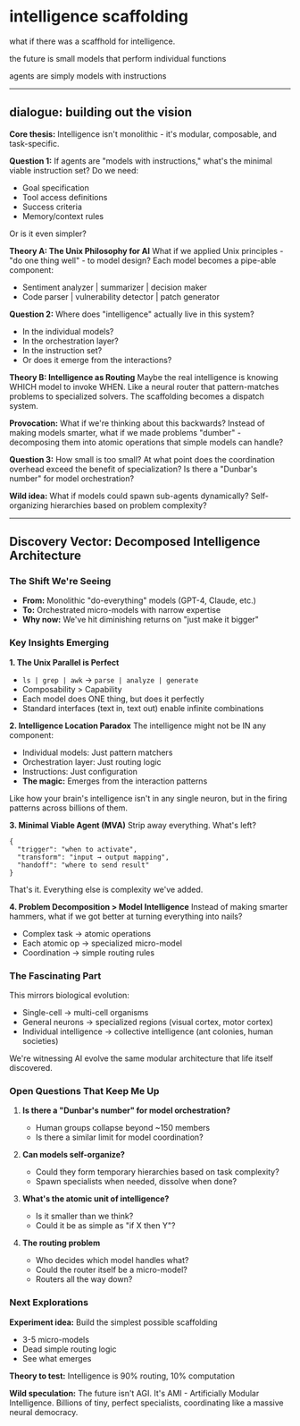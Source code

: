# intelligence scaffolding

what if there was a scaffhold for intelligence.

the future is small models that perform individual functions

agents are simply models with instructions

---

## dialogue: building out the vision

**Core thesis:** Intelligence isn't monolithic - it's modular, composable, and task-specific.

**Question 1:** If agents are "models with instructions," what's the minimal viable instruction set? Do we need:
- Goal specification
- Tool access definitions  
- Success criteria
- Memory/context rules

Or is it even simpler?

**Theory A: The Unix Philosophy for AI**
What if we applied Unix principles - "do one thing well" - to model design? Each model becomes a pipe-able component:
- Sentiment analyzer | summarizer | decision maker
- Code parser | vulnerability detector | patch generator

**Question 2:** Where does "intelligence" actually live in this system?
- In the individual models?
- In the orchestration layer?
- In the instruction set?
- Or does it emerge from the interactions?

**Theory B: Intelligence as Routing**
Maybe the real intelligence is knowing WHICH model to invoke WHEN. Like a neural router that pattern-matches problems to specialized solvers. The scaffolding becomes a dispatch system.

**Provocation:** What if we're thinking about this backwards? Instead of making models smarter, what if we made problems "dumber" - decomposing them into atomic operations that simple models can handle?

**Question 3:** How small is too small? 
At what point does the coordination overhead exceed the benefit of specialization? Is there a "Dunbar's number" for model orchestration?

**Wild idea:** What if models could spawn sub-agents dynamically? Self-organizing hierarchies based on problem complexity?

---

## Discovery Vector: Decomposed Intelligence Architecture

### The Shift We're Seeing
- **From:** Monolithic "do-everything" models (GPT-4, Claude, etc.)
- **To:** Orchestrated micro-models with narrow expertise
- **Why now:** We've hit diminishing returns on "just make it bigger"

### Key Insights Emerging

**1. The Unix Parallel is Perfect**
- `ls | grep | awk` → `parse | analyze | generate`
- Composability > Capability
- Each model does ONE thing, but does it perfectly
- Standard interfaces (text in, text out) enable infinite combinations

**2. Intelligence Location Paradox**
The intelligence might not be IN any component:
- Individual models: Just pattern matchers
- Orchestration layer: Just routing logic  
- Instructions: Just configuration
- **The magic:** Emerges from the interaction patterns

Like how your brain's intelligence isn't in any single neuron, but in the firing patterns across billions of them.

**3. Minimal Viable Agent (MVA)**
Strip away everything. What's left?
```
{
  "trigger": "when to activate",
  "transform": "input → output mapping",
  "handoff": "where to send result"
}
```
That's it. Everything else is complexity we've added.

**4. Problem Decomposition > Model Intelligence**
Instead of making smarter hammers, what if we got better at turning everything into nails?
- Complex task → atomic operations
- Each atomic op → specialized micro-model
- Coordination → simple routing rules

### The Fascinating Part

This mirrors biological evolution:
- Single-cell → multi-cell organisms
- General neurons → specialized regions (visual cortex, motor cortex)
- Individual intelligence → collective intelligence (ant colonies, human societies)

We're witnessing AI evolve the same modular architecture that life itself discovered.

### Open Questions That Keep Me Up

1. **Is there a "Dunbar's number" for model orchestration?** 
   - Human groups collapse beyond ~150 members
   - Is there a similar limit for model coordination?

2. **Can models self-organize?**
   - Could they form temporary hierarchies based on task complexity?
   - Spawn specialists when needed, dissolve when done?

3. **What's the atomic unit of intelligence?**
   - Is it smaller than we think?
   - Could it be as simple as "if X then Y"?

4. **The routing problem**
   - Who decides which model handles what?
   - Could the router itself be a micro-model?
   - Routers all the way down?

### Next Explorations

**Experiment idea:** Build the simplest possible scaffolding
- 3-5 micro-models
- Dead simple routing logic
- See what emerges

**Theory to test:** Intelligence is 90% routing, 10% computation

**Wild speculation:** The future isn't AGI. It's AMI - Artificially Modular Intelligence. Billions of tiny, perfect specialists, coordinating like a massive neural democracy.